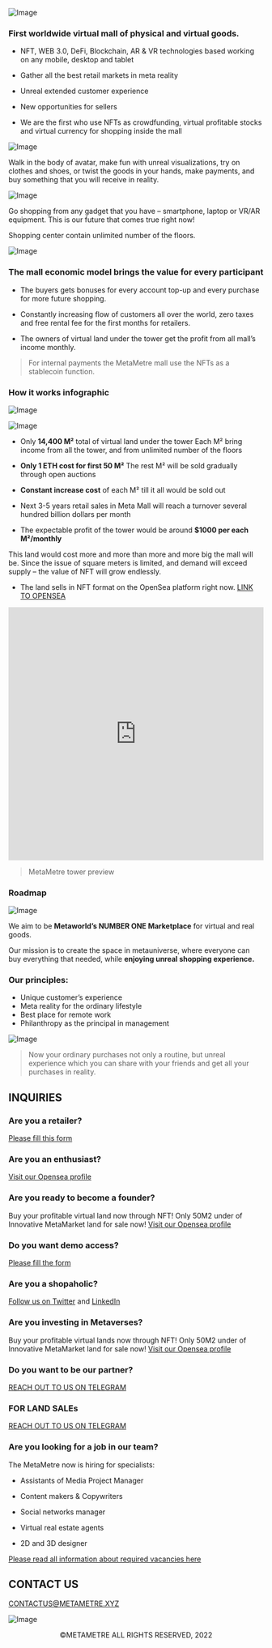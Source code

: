 ![Image](https://github.com/MetaMetre/welcome/blob/master/Images/What-Is-The-Metaverse-1300500%20(2).png?raw=true)

### First worldwide virtual mall of physical and virtual goods.

-	NFT, WEB 3.0, DeFi, Blockchain, AR & VR technologies based working on any mobile, desktop and tablet

-	Gather all the best retail markets in meta reality

-	Unreal extended customer experience

-	New opportunities for sellers

-	We are the first who use NFTs as crowdfunding, virtual profitable stocks and virtual currency for shopping inside the mall


![Image](https://github.com/MetaMetre/welcome/blob/master/Images/HighresScreenshot00010.png?raw=true)

Walk in the body of avatar, make fun with unreal visualizations, try on clothes and shoes, or twist the goods in your hands, make payments, and buy something that you will receive in reality.

![Image](https://github.com/MetaMetre/welcome/blob/master/Images/HighresScreenshot00050.png?raw=true)

Go shopping from any gadget that you have – smartphone, laptop or VR/AR equipment.
This is our future that comes true right now!

Shopping center contain unlimited number of the floors.

![Image](https://github.com/MetaMetre/welcome/blob/master/Images/HighresScreenshot00026.png?raw=true)

### The mall economic model brings the value for every participant

-	The buyers gets bonuses for every account top-up and every purchase for more future shopping.

-	Constantly increasing flow of customers all over the world, zero taxes and free rental fee for the first months for retailers.

-	The owners of virtual land under the tower get the profit from all mall’s income monthly.


>For internal payments the MetaMetre mall use the NFTs as a stablecoin function.



### How it works infographic

![Image](https://github.com/MetaMetre/welcome/blob/master/Images/half%20mall%201200800.png?raw=true)

![Image](https://github.com/MetaMetre/welcome/blob/master/Images/S16.jpg?raw=true)

-	Only **14,400 М²** total of virtual land under the tower
Each М² bring income from all the tower, and from unlimited number of the floors

-	**Only 1 ETH cost for first 50 М²**
The rest М² will be sold gradually through open auctions

-	**Constant increase cost** of each М² till it all would be sold out

-	Next 3-5 years retail sales in Meta Mall will reach a turnover several hundred billion dollars per month

-	The expectable profit of the tower would be around **$1000 per each М²/monthly**

This land would cost more and more than more and more big the mall will be. Since the issue of square meters is limited, and demand will exceed supply – the value of NFT will grow endlessly.

-  The land sells in NFT format on the OpenSea platform right now. [LINK TO OPENSEA](https://opensea.io/MetaMetre)


<center><iframe width="100%" height="500" src="https://www.youtube.com/embed/abCTG6CxyFk" frameborder="0" allow="autoplay; encrypted-media" allowfullscreen></iframe></center>

>MetaMetre tower preview


### Roadmap

![Image](https://github.com/MetaMetre/welcome/blob/master/Images/RMpart8.jpg?raw=true)



We aim to be **Metaworld’s NUMBER ONE Marketplace** for virtual and real goods.

Our mission is to create the space in metauniverse, where everyone can buy everything that needed, while **enjoying unreal shopping experience.** 


### Our principles:
-	Unique customer’s experience
-	Meta reality for the ordinary lifestyle
-	Best place for remote work
-	Philanthropy as the principal in management

![Image](https://github.com/MetaMetre/welcome/blob/master/Images/HighresScreenshot00043.png?raw=true)

>Now your ordinary purchases not only a routine, but unreal experience which you can share with your friends and get all your purchases in reality. 



## INQUIRIES

### Are you a retailer?
[Please fill this form](https://lnkd.in/eWS8g2Zz)


### Are you an enthusiast?
[Visit our Opensea profile](https://lnkd.in/eDqgaK3N)


### Are you ready to become a founder?
Buy your profitable virtual land now through NFT!
Only 50M2 under of Innovative MetaMarket land for sale now!
[Visit our Opensea profile](https://lnkd.in/eDqgaK3N)


### Do you want demo access?
[Please fill the form](https://lnkd.in/eWS8g2Zz)


### Are you a shopaholic?
[Follow us on Twitter](https://lnkd.in/eiFMFJTF) and [LinkedIn](https://lnkd.in/eW3TqyQc)


### Are you investing in Metaverses?
Buy your profitable virtual lands now through NFT!
Only 50M2 under of Innovative MetaMarket land for sale now!
[Visit our Opensea profile](https://lnkd.in/eDqgaK3N)


### Do you want to be our partner?
[REACH OUT TO US ON TELEGRAM](https://lnkd.in/eDyBBb45)


### FOR LAND SALEs
[REACH OUT TO US ON TELEGRAM](https://t.me/MetaMetre_team)


### Are you looking for a job in our team?
The MetaMetre now is hiring for specialists:

- Assistants of Media Project Manager

- Content makers & Copywriters

- Social networks manager

- Virtual real estate agents

- 2D and 3D designer

[Please read all information about required vacancies here](https://lnkd.in/erk6sHUP)


## CONTACT US


[CONTACTUS@METAMETRE.XYZ](mailto:contactus@metametre.xyz)

![Image](https://github.com/MetaMetre/welcome/blob/master/Images/200x61.png?raw=true)

<center>©METAMETRE ALL RIGHTS RESERVED, 2022</center>
